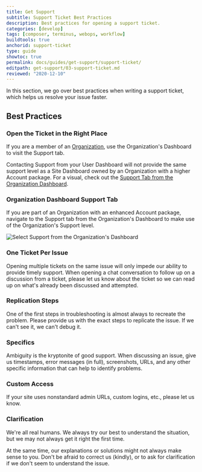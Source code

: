 ```yaml
---
title: Get Support
subtitle: Support Ticket Best Practices
description: Best practices for opening a support ticket.
categories: [develop]
tags: [composer, terminus, webops, workflow]
buildtools: true
anchorid: support-ticket
type: guide
showtoc: true
permalink: docs/guides/get-support/support-ticket/
editpath: get-support/03-support-ticket.md
reviewed: "2020-12-10"
---
```


In this section, we go over best practices when writing a support ticket, which helps us resolve your issue faster.


## Best Practices

### Open the Ticket in the Right Place

If you are a member of an [Organization](/organizations), use the Organization's Dashboard to visit the Support tab.

Contacting Support from your User Dashboard will not provide the same support level as a Site Dashboard owned by an Organization with a higher Account package. For a visual, check out the [Support Tab from the Organization Dashboard](#the-support-tab-from-the-organization-dashboard).

### Organization Dashboard Support Tab

If you are part of an Organization with an enhanced Account package, navigate to the Support tab from the Organization's Dashboard to make use of the Organization's Support level.

![Select Support from the Organization's Dashboard](../images/dashboard/support-from-org-dash.gif)

### One Ticket Per Issue

Opening multiple tickets on the same issue will only impede our ability to provide timely support. When opening a chat conversation to follow up on a discussion from a ticket, please let us know about the ticket so we can read up on what's already been discussed and attempted.

### Replication Steps

One of the first steps in troubleshooting is almost always to recreate the problem. Please provide us with the exact steps to replicate the issue. If we can't see it, we can't debug it.

### Specifics

Ambiguity is the kryptonite of good support. When discussing an issue, give us timestamps, error messages (in full), screenshots, URLs, and any other specific information that can help to identify problems.

### Custom Access

If your site uses nonstandard admin URLs, custom logins, etc., please let us know.

### Clarification

We're all real humans. We always try our best to understand the situation, but we may not always get it right the first time.

At the same time, our explanations or solutions might not always make sense to you. Don't be afraid to correct us (kindly), or to ask for clarification if we don't seem to understand the issue.